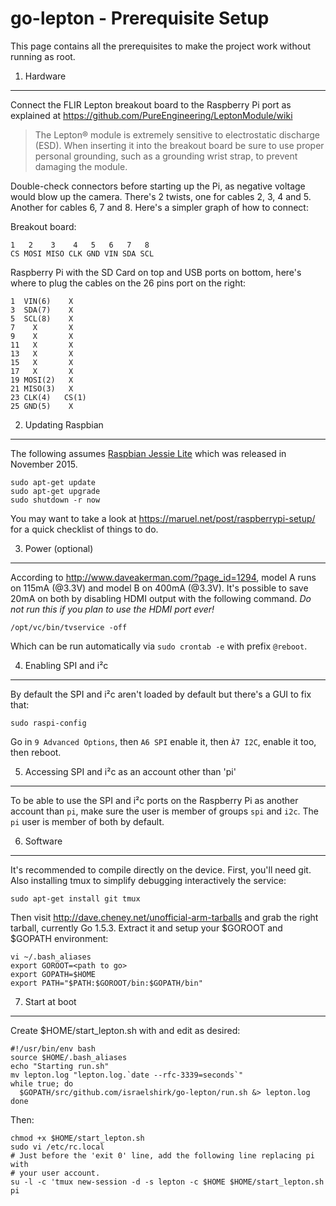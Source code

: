 go-lepton - Prerequisite Setup
==============================

This page contains all the prerequisites to make the project work without
running as root.

1. Hardware
-----------

Connect the FLIR Lepton breakout board to the Raspberry Pi port as explained at
https://github.com/PureEngineering/LeptonModule/wiki

> The Lepton® module is extremely sensitive to electrostatic discharge (ESD).
> When inserting it into the breakout board be sure to use proper personal
> grounding, such as a grounding wrist strap, to prevent damaging the module.

Double-check connectors before starting up the Pi, as negative voltage would
blow up the camera. There's 2 twists, one for cables 2, 3, 4 and 5.  Another for
cables 6, 7 and 8. Here's a simpler graph of how to connect:

Breakout board:

    1   2    3    4   5   6   7   8
    CS MOSI MISO CLK GND VIN SDA SCL

Raspberry Pi with the SD Card on top and USB ports on bottom, here's where to
plug the cables on the 26 pins port on the right:

    1  VIN(6)    X
    3  SDA(7)    X
    5  SCL(8)    X
    7    X       X
    9    X       X
    11   X       X
    13   X       X
    15   X       X
    17   X       X
    19 MOSI(2)   X
    21 MISO(3)   X
    23 CLK(4)   CS(1)
    25 GND(5)    X


2. Updating Raspbian
--------------------

The following assumes [Raspbian Jessie
Lite](https://www.raspberrypi.org/downloads/raspbian/) which was released in
November 2015.

    sudo apt-get update
    sudo apt-get upgrade
    sudo shutdown -r now

You may want to take a look at https://maruel.net/post/raspberrypi-setup/ for a
quick checklist of things to do.


3. Power (optional)
-------------------

According to http://www.daveakerman.com/?page_id=1294, model A runs on 115mA
(@3.3V) and model B on 400mA (@3.3V). It's possible to save 20mA on both by
disabling HDMI output with the following command. *Do not run this if you plan
to use the HDMI port ever!*

    /opt/vc/bin/tvservice -off

Which can be run automatically via `sudo crontab -e` with prefix `@reboot`.


4. Enabling SPI and i²c
-----------------------

By default the SPI and i²c aren't loaded by default but there's a GUI to fix
that:

    sudo raspi-config

Go in `9 Advanced Options`, then `A6 SPI` enable it, then `À7 I2C`, enable it
too, then reboot.


5. Accessing SPI and i²c as an account other than 'pi'
------------------------------------------------------

To be able to use the SPI and i²c ports on the Raspberry Pi as another account
than `pi`, make sure the user is member of groups `spi` and `i2c`. The `pi` user
is member of both by default.


6. Software
-----------

It's recommended to compile directly on the device. First, you'll need git. Also
installing tmux to simplify debugging interactively the service:

    sudo apt-get install git tmux

Then visit http://dave.cheney.net/unofficial-arm-tarballs and grab the right
tarball, currently Go 1.5.3. Extract it and setup your $GOROOT and $GOPATH
environment:

    vi ~/.bash_aliases
    export GOROOT=<path to go>
    export GOPATH=$HOME
    export PATH="$PATH:$GOROOT/bin:$GOPATH/bin"


7. Start at boot
----------------

Create $HOME/start_lepton.sh with and edit as desired:

    #!/usr/bin/env bash
    source $HOME/.bash_aliases
    echo "Starting run.sh"
    mv lepton.log "lepton.log.`date --rfc-3339=seconds`"
    while true; do
      $GOPATH/src/github.com/israelshirk/go-lepton/run.sh &> lepton.log
    done

Then:

    chmod +x $HOME/start_lepton.sh
    sudo vi /etc/rc.local
    # Just before the 'exit 0' line, add the following line replacing pi with
    # your user account.
    su -l -c 'tmux new-session -d -s lepton -c $HOME $HOME/start_lepton.sh pi
